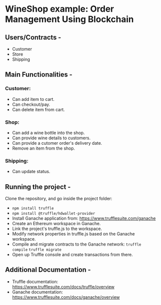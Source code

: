 # WineShop example: Order Management Using Blockchain

## Users/Contracts -

 - Customer
 - Store
 - Shipping
 
 ## Main Functionalities -
 
 ### Customer:
 
 - Can add item to cart.
 - Can checkout/pay.
 - Can delete item from cart. 
 
 ### Shop:
 
 - Can add a wine bottle into the shop.
 - Can provide wine details to customers.
 - Can provide a cutomer order's delivery date.
 - Remove an item from the shop.
 
 ### Shipping:
 
 - Can update status.
 
 ## Running the project -

Clone the repository, and go inside the project folder:

 - `npm install truffle`
 - `npm install @truffle/hdwallet-provider`
 - Install Ganache application from: https://www.trufflesuite.com/ganache 
 - Create an Ethereum workspace in Ganache.
 - Link the project's truffle.js to the workspace.
 - Modify network properties in truffle.js based on the Ganache workspace.
 - Compile and migrate contracts to the Ganache network:
               `truffle compile`
               `truffle migrate`
 - Open up Truffle console and create transactions from there.
 
 ## Additional Documentation -
 
 - Truffle documentation: https://www.trufflesuite.com/docs/truffle/overview
 - Ganache documentation: https://www.trufflesuite.com/docs/ganache/overview
  
